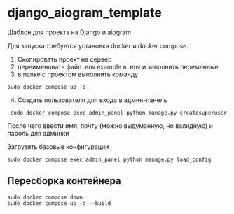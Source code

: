# django_aiogram_template

Шаблон для проекта на Django и aiogram


Для запуска требуется установка docker и docker compose.

1. Скопировать проект на сервер
2. переименовать файл .env.example в .env и заполнить переменные
3. в папке с проектом выполнить команду
```
sudo docker compose up -d
```
4. Cоздать пользователя для входа в админ-панель
```
 sudo docker compose exec admin_panel python manage.py createsuperuser
```
После чего ввести имя, почту (можно выдуманную, но валидную) и пароль для админки

Загрузить базовые конфигурации
```
sudo docker compose exec admin_panel python manage.py load_config
```

## Пересборка контейнера
```
sudo docker compose down
sudo docker compose up -d --build
```